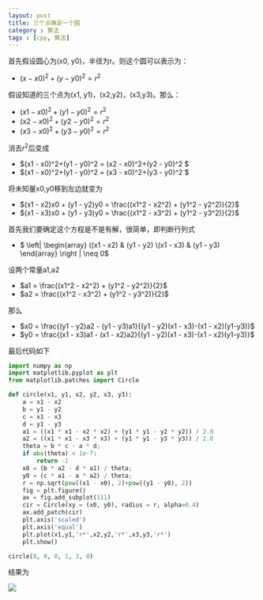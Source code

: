 ```yaml
---
layout: post
title: 三个点确定一个圆
category : 算法
tags : [cpp, 算法]
---
```


首先假设圆心为(x0, y0)，半径为r。则这个圆可以表示为：

- $(x - x0)^2+(y - y0)^2 = r^2​$

假设知道的三个点为(x1, y1)，(x2,y2)，(x3,y3)。那么：

- $(x1 - x0)^2+(y1 - y0)^2 = r^2$
- $(x2 - x0)^2+(y2 - y0)^2 = r^2$
- $(x3 - x0)^2+(y3 - y0)^2 = r^2$

消去$r^2$后变成

- $(x1 - x0)^2+(y1 - y0)^2 = (x2 - x0)^2+(y2 - y0)^2 $
- $(x1 - x0)^2+(y1 - y0)^2 = (x3 - x0)^2+(y3 - y0)^2 $

将未知量x0,y0移到左边就变为

- $(x1 - x2)x0 + (y1 - y2)y0 = \frac{(x1^2 - x2^2) + (y1^2 - y2^2)}{2}$
- $(x1 - x3)x0 + (y1 - y3)y0 = \frac{(x1^2 - x3^2) + (y1^2 - y3^2)}{2}$

首先我们要确定这个方程是不是有解，很简单，即判断行列式

- $ \left| \begin{array} ((x1 - x2) & (y1 - y2) \\(x1 - x3) & (y1 - y3) \end{array} \right | \neq 0$ 

设两个常量a1,a2

- $a1 = \frac{(x1^2 - x2^2) + (y1^2 - y2^2)}{2}$
- $a2 = \frac{(x1^2 - x3^2) + (y1^2 - y3^2)}{2}$

那么

- $x0 = \frac{(y1 - y2)a2 - (y1 - y3)a1}{(y1 - y2)(x1 - x3)-(x1 - x2)(y1-y3)}$
- $y0 = \frac{(x1 - x3)a1 - (x1 - x2)a2}{(y1 - y2)(x1 - x3)-(x1 - x2)(y1-y3)}$

最后代码如下

```python
import numpy as np
import matplotlib.pyplot as plt
from matplotlib.patches import Circle

def circle(x1, y1, x2, y2, x3, y3):
	a = x1 - x2
	b = y1 - y2
	c = x1 - x3
	d = y1 - y3
	a1 = ((x1 * x1 - x2 * x2) + (y1 * y1 - y2 * y2)) / 2.0
	a2 = ((x1 * x1 - x3 * x3) + (y1 * y1 - y3 * y3)) / 2.0
	theta = b * c - a * d;
	if abs(theta) < 1e-7:
		return -1
	x0 = (b * a2 - d * a1) / theta;
	y0 = (c * a1 - a * a2) / theta;
	r = np.sqrt(pow((x1 - x0), 2)+pow((y1 - y0), 2))
	fig = plt.figure()
	ax = fig.add_subplot(111)
	cir = Circle(xy = (x0, y0), radius = r, alpha=0.4)
	ax.add_patch(cir)
	plt.axis('scaled')
	plt.axis('equal')
	plt.plot(x1,y1,'r*',x2,y2,'r*',x3,y3,'r*')
	plt.show()

circle(0, 0, 0, 1, 1, 0)
```

结果为


<a href="http://wx1.sinaimg.cn/mw690/af2d2659ly1fk0l2a5uynj20ma0iymy5.jpg" data-lightbox="roadtrip">
<img src="http://wx1.sinaimg.cn/mw690/af2d2659ly1fk0l2a5uynj20ma0iymy5.jpg" class="img-fluid">
</a>

